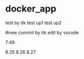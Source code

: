 # docker_app
test by itk
test up1
test up2

#new commit by itk
edit by vscode

7:49

8.25
8.26
8.27

